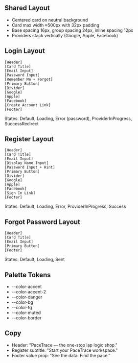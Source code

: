 ## Shared Layout
- Centered card on neutral background
- Card max width ≈500px with 32px padding
- Base spacing 16px, group spacing 24px, inline spacing 12px
- Providers stack vertically (Google, Apple, Facebook)

## Login Layout
```
[Header]
[Card Title]
[Email Input]
[Password Input]
[Remember Me + Forgot]
[Primary Button]
[Divider]
[Google]
[Apple]
[Facebook]
[Create Account Link]
[Footer]
```
States: Default, Loading, Error (password), ProviderInProgress, SuccessRedirect

## Register Layout
```
[Header]
[Card Title]
[Email Input]
[Display Name Input]
[Password Input + Hint]
[Primary Button]
[Divider]
[Google]
[Apple]
[Facebook]
[Sign In Link]
[Footer]
```
States: Default, Loading, Error, ProviderInProgress, Success

## Forgot Password Layout
```
[Header]
[Card Title]
[Email Input]
[Primary Button]
[Footer]
```
States: Default, Loading, Sent

## Palette Tokens
- --color-accent
- --color-accent-2
- --color-danger
- --color-bg
- --color-fg
- --color-muted
- --color-border

## Copy
- Header: "PaceTrace — the one-stop lap logic shop."
- Register subtitle: "Start your PaceTrace workspace."
- Footer value prop: "See the data. Find the pace."
